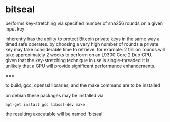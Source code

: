 bitseal
===

performs key-stretching via specified number of sha256
rounds on a given input key

inherently has the ability to protect Bitcoin private keys in 
the same way a timed safe operates.  by choosing a very 
high number of rounds a private key may take considerable 
time to retrieve.  for example: 2 trillion rounds will take
approximately 2 weeks to perform on an L9300 Core 2 Duo CPU.  
given that the key-stretching technique in use is 
single-threaded it is unlikely that a GPU will provide significant 
performance enhancements.

===

to build; gcc, openssl libraries, and the make command are to be installed

on debian these packages may be installed via:

`apt-get install gcc libssl-dev make`

the resulting executable will be named 'bitseal'

